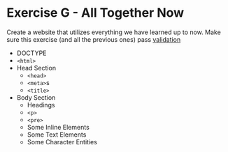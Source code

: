 # Exercise G - All Together Now
Create a website that utilizes everything we have learned up to now. Make sure this exercise (and all the previous ones) pass [validation](https://validator.w3.org/nu/)
- DOCTYPE
- `<html>`
- Head Section
    - `<head>`
    - `<meta>`s
    - `<title>`
- Body Section
    - Headings
    - `<p>`
    - `<pre>`
    - Some Inline Elements
    - Some Text Elements
    - Some Character Entities